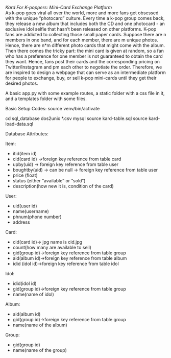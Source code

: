 *Kard For K-poppers: Mini-Card Exchange Platform*<br>
As k-pop goes viral all over the world, more and more fans get obsessed with the unique “photocard” culture. Every time a k-pop group comes back, they release a new album that includes both the CD and one photocard - an exclusive idol selfie that hasn’t been released on other platforms. K-pop fans are addicted to collecting those small paper cards. Suppose there are n members in one band, and for each member, there are m unique photos. Hence, there are n*m different photo cards that might come with the album. Then there comes the tricky part: the mini card is given at random, so a fan who has a preference for one member is not guaranteed to obtain the card they want. Hence, fans post their cards and the corresponding pricing on Twitter/Instagram and pm each other to negotiate the order. Therefore, we are inspired to design a webpage that can serve as an intermediate platform for people to exchange, buy, or sell k-pop mini-cards until they get their desired photos. 

A basic app.py with some example routes, a static folder with a css
file in it, and a templates folder with some files.

Basic Setup Codes:
source venv/bin/activate

cd sql_database
dos2unix *.csv
mysql
source kard-table.sql
source kard-load-data.sql

Database Attributes:

Item:
-	itid(item id)
-	cid(card id) ->foreign key reference from table card
-   upby(uid) -> foreign key reference from table user
-   boughtby(uid) -> can be null -> foreign key reference from table user
-   price (float)
-	status (either “available” or “sold”)
-	description(how new it is, condition of the card)

User:
-	uid(user id)
-	name(username)
-	phnum(phone number)
-	address

Card:
-	cid(card id)-> jpg name is cid.jpg
-	count(how many are available to sell)
-	gid(group id)->foreign key reference from table group
-	aid(album id)->foreign key reference from table album
-	idid (idol id)->foreign key reference from table idol

Idol:
-	idid(idol id)
-	gid(group id)->foreign key reference from table group
-	name(name of idol)

Album:
-	aid(album id)
-	gid(group id)->foreign key reference from table group
-	name(name of the album)

Group:
-	gid(group id)
-	name(name of the group)

